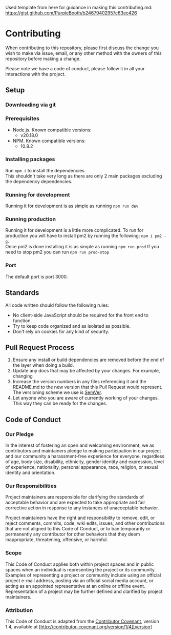 Used template from here for guidance in making this contributing.md: https://gist.github.com/PurpleBooth/b24679402957c63ec426

# Contributing

When contributing to this repository, please first discuss the change you wish to make via issue,
email, or any other method with the owners of this repository before making a change.

Please note we have a code of conduct, please follow it in all your interactions with the project.

## Setup

### Downloading via git

### Prerequisites

- Node.js. Known compatible versions:
  - v20.18.0
- NPM. Known compatible versions:
  - 10.8.2

### Installing packages

Run `npm i` to install the dependencies.  
This shouldn't take very long as there are only 2 main packages excluding the dependency dependencies.

### Running for development

Running it for development is as simple as running `npm run dev`

### Running production

Running it for development is a little more complicated.
To run for production you will have to install pm2 by running the following: `npm i pm2 -g`.  
Once pm2 is done installing it is as simple as running `npm run prod`
If you need to stop pm2 you can run `npm run prod-stop`

### Port

The default port is port 3000.

## Standards

All code written should follow the following rules:

- No client-side JavaScript should be required for the front end to function.
- Try to keep code organized and as isolated as possible.
- Don't rely on cookies for any kind of security.

## Pull Request Process

1. Ensure any install or build dependencies are removed before the end of the layer when doing a
   build.
2. Update any docs that may be affected by your changes. For example, changing
3. Increase the version numbers in any files referencing it and the README.md to the new version that this
   Pull Request would represent. The versioning scheme we use is [SemVer](http://semver.org/).
4. Let anyone who you are aware of currently working of your changes. This way they can be ready for the changes.

## Code of Conduct

### Our Pledge

In the interest of fostering an open and welcoming environment, we as
contributors and maintainers pledge to making participation in our project and
our community a harassment-free experience for everyone, regardless of age, body
size, disability, ethnicity, gender identity and expression, level of experience,
nationality, personal appearance, race, religion, or sexual identity and
orientation.

### Our Responsibilities

Project maintainers are responsible for clarifying the standards of acceptable
behavior and are expected to take appropriate and fair corrective action in
response to any instances of unacceptable behavior.

Project maintainers have the right and responsibility to remove, edit, or
reject comments, commits, code, wiki edits, issues, and other contributions
that are not aligned to this Code of Conduct, or to ban temporarily or
permanently any contributor for other behaviors that they deem inappropriate,
threatening, offensive, or harmful.

### Scope

This Code of Conduct applies both within project spaces and in public spaces
when an individual is representing the project or its community. Examples of
representing a project or community include using an official project e-mail
address, posting via an official social media account, or acting as an appointed
representative at an online or offline event. Representation of a project may be
further defined and clarified by project maintainers.

### Attribution

This Code of Conduct is adapted from the [Contributor Covenant][homepage], version 1.4,
available at [http://contributor-covenant.org/version/1/4][version]

[homepage]: http://contributor-covenant.org
[version]: http://contributor-covenant.org/version/1/4/
